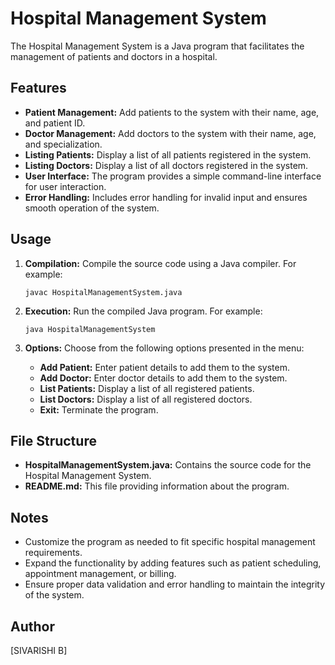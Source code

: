 # Hospital Management System

The Hospital Management System is a Java program that facilitates the management of patients and doctors in a hospital.

## Features

- **Patient Management:** Add patients to the system with their name, age, and patient ID.
- **Doctor Management:** Add doctors to the system with their name, age, and specialization.
- **Listing Patients:** Display a list of all patients registered in the system.
- **Listing Doctors:** Display a list of all doctors registered in the system.
- **User Interface:** The program provides a simple command-line interface for user interaction.
- **Error Handling:** Includes error handling for invalid input and ensures smooth operation of the system.

## Usage

1. **Compilation:** Compile the source code using a Java compiler. For example:
   ```
   javac HospitalManagementSystem.java
   ```

2. **Execution:** Run the compiled Java program. For example:
   ```
   java HospitalManagementSystem
   ```

3. **Options:** Choose from the following options presented in the menu:
   - **Add Patient:** Enter patient details to add them to the system.
   - **Add Doctor:** Enter doctor details to add them to the system.
   - **List Patients:** Display a list of all registered patients.
   - **List Doctors:** Display a list of all registered doctors.
   - **Exit:** Terminate the program.

## File Structure

- **HospitalManagementSystem.java:** Contains the source code for the Hospital Management System.
- **README.md:** This file providing information about the program.

## Notes

- Customize the program as needed to fit specific hospital management requirements.
- Expand the functionality by adding features such as patient scheduling, appointment management, or billing.
- Ensure proper data validation and error handling to maintain the integrity of the system.

## Author

[SIVARISHI B]
